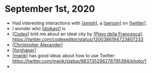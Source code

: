 # September 1st, 2020
- Had interesting interactions with [[amish]], a [[person]] on [[twitter]].
- I wonder who [[doikayt]] is
- [[Codex]] told me about an ideal city by [[Piero della Francesca]]: https://twitter.com/codexeditor/status/1300386194723807233
- [[Christopher Alexander]]
- [[forshaper]]
- [[mwiik]] has good ideas about how to use Twitter: https://twitter.com/mwiik/status/983735296276795394/photo/1
- 

[//begin]: # "Autogenerated link references for markdown compatibility"
[amish]: ../amish.md "Amish"
[person]: ../person.md "Person"
[twitter]: ../twitter.md "Twitter"
[doikayt]: ../doikayt.md "Doikayt"
[Codex]: ../codex.md "Codex"
[Piero della Francesca]: ../piero-della-francesca.md "Piero Della Francesca"
[Christopher Alexander]: ../christopher-alexander.md "Christopher Alexander"
[forshaper]: ../forshaper.md "Forshaper"
[mwiik]: ../mwiik.md "Mwiik"
[//end]: # "Autogenerated link references"